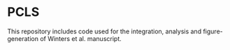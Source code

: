 # PCLS

This repository includes code used for the integration, analysis and figure-generation of Winters et al. manuscript.
